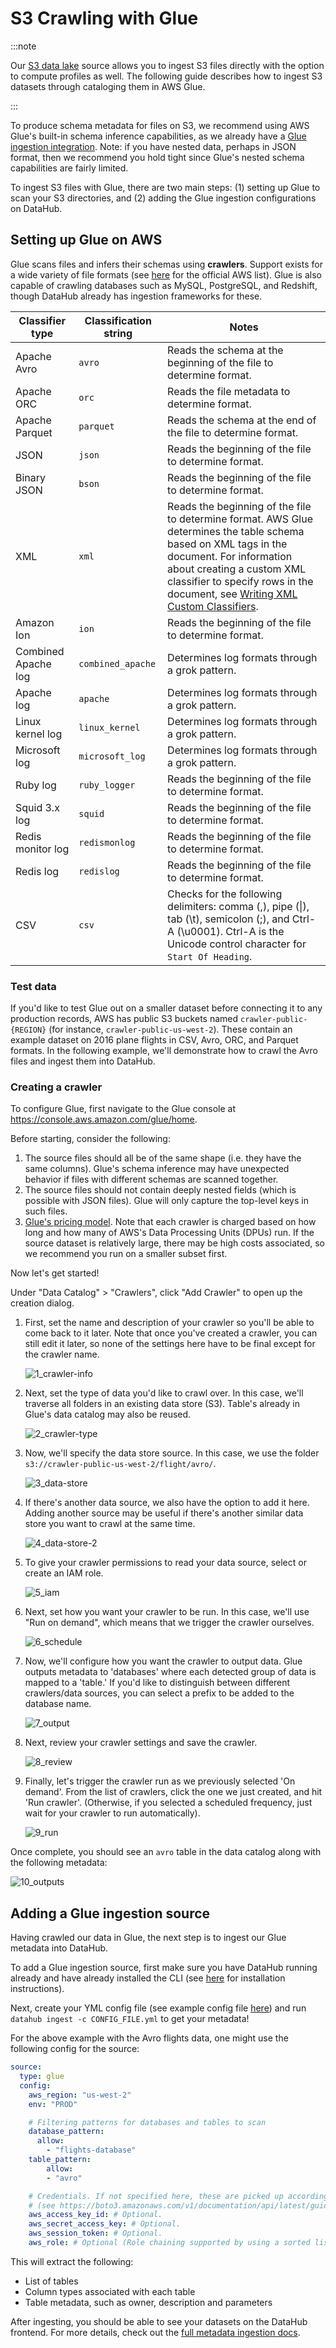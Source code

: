 # S3 Crawling with Glue

:::note

Our [S3 data lake](./s3_data_lake.md) source allows you to ingest S3 files directly with the option to compute profiles as well. The following guide describes how to ingest S3 datasets through cataloging them in AWS Glue.

:::

To produce schema metadata for files on S3, we recommend using AWS Glue's built-in schema inference capabilities, as we already have a [Glue ingestion integration](./glue.md). Note: if you have nested data, perhaps in JSON format, then we recommend you hold tight since Glue's nested schema capabilities are fairly limited.

To ingest S3 files with Glue, there are two main steps: (1) setting up Glue to scan your S3 directories, and (2) adding the Glue ingestion configurations on DataHub.

## Setting up Glue on AWS

Glue scans files and infers their schemas using **crawlers**. Support exists for a wide variety of file formats (see [here](https://docs.aws.amazon.com/glue/latest/dg/add-classifier.html) for the official AWS list). Glue is also capable of crawling databases such as MySQL, PostgreSQL, and Redshift, though DataHub already has ingestion frameworks for these.

| Classifier type     | Classification string | Notes                                                                                                                                                                                                                                                                                                                                               |
| ------------------- | --------------------- | --------------------------------------------------------------------------------------------------------------------------------------------------------------------------------------------------------------------------------------------------------------------------------------------------------------------------------------------------- |
| Apache Avro         | `avro`                | Reads the schema at the beginning of the file to determine format.                                                                                                                                                                                                                                                                                  |
| Apache ORC          | `orc`                 | Reads the file metadata to determine format.                                                                                                                                                                                                                                                                                                        |
| Apache Parquet      | `parquet`             | Reads the schema at the end of the file to determine format.                                                                                                                                                                                                                                                                                        |
| JSON                | `json`                | Reads the beginning of the file to determine format.                                                                                                                                                                                                                                                                                                |
| Binary JSON         | `bson`                | Reads the beginning of the file to determine format.                                                                                                                                                                                                                                                                                                |
| XML                 | `xml`                 | Reads the beginning of the file to determine format. AWS Glue determines the table schema based on XML tags in the document. For information about creating a custom XML classifier to specify rows in the document, see [Writing XML Custom Classifiers](https://docs.aws.amazon.com/glue/latest/dg/custom-classifier.html#custom-classifier-xml). |
| Amazon Ion          | `ion`                 | Reads the beginning of the file to determine format.                                                                                                                                                                                                                                                                                                |
| Combined Apache log | `combined_apache`     | Determines log formats through a grok pattern.                                                                                                                                                                                                                                                                                                      |
| Apache log          | `apache`              | Determines log formats through a grok pattern.                                                                                                                                                                                                                                                                                                      |
| Linux kernel log    | `linux_kernel`        | Determines log formats through a grok pattern.                                                                                                                                                                                                                                                                                                      |
| Microsoft log       | `microsoft_log`       | Determines log formats through a grok pattern.                                                                                                                                                                                                                                                                                                      |
| Ruby log            | `ruby_logger`         | Reads the beginning of the file to determine format.                                                                                                                                                                                                                                                                                                |
| Squid 3.x log       | `squid`               | Reads the beginning of the file to determine format.                                                                                                                                                                                                                                                                                                |
| Redis monitor log   | `redismonlog`         | Reads the beginning of the file to determine format.                                                                                                                                                                                                                                                                                                |
| Redis log           | `redislog`            | Reads the beginning of the file to determine format.                                                                                                                                                                                                                                                                                                |
| CSV                 | `csv`                 | Checks for the following delimiters: comma (,), pipe (\|), tab (\t), semicolon (;), and Ctrl-A (\u0001). Ctrl-A is the Unicode control character for `Start Of Heading`.                                                                                                                                                                            |

### Test data

If you'd like to test Glue out on a smaller dataset before connecting it to any production records, AWS has public S3 buckets named `crawler-public-{REGION}` (for instance, `crawler-public-us-west-2`). These contain an example dataset on 2016 plane flights in CSV, Avro, ORC, and Parquet formats. In the following example, we'll demonstrate how to crawl the Avro files and ingest them into DataHub.

### Creating a crawler

To configure Glue, first navigate to the Glue console at https://console.aws.amazon.com/glue/home.

Before starting, consider the following:

1. The source files should all be of the same shape (i.e. they have the same columns). Glue's schema inference may have unexpected behavior if files with different schemas are scanned together.
2. The source files should not contain deeply nested fields (which is possible with JSON files). Glue will only capture the top-level keys in such files.
3. [Glue's pricing model](https://aws.amazon.com/glue/pricing/). Note that each crawler is charged based on how long and how many of AWS's Data Processing Units (DPUs) run. If the source dataset is relatively large, there may be high costs associated, so we recommend you run on a smaller subset first.

Now let's get started!

Under "Data Catalog" > "Crawlers", click "Add Crawler" to open up the creation dialog.

1. First, set the name and description of your crawler so you'll be able to come back to it later. Note that once you've created a crawler, you can still edit it later, so none of the settings here have to be final except for the crawler name.

   ![1_crawler-info](../../docs/imgs/s3-ingestion/1_crawler-info.png)

2. Next, set the type of data you'd like to crawl over. In this case, we'll traverse all folders in an existing data store (S3). Table's already in Glue's data catalog may also be reused.

   ![2_crawler-type](../../docs/imgs/s3-ingestion/2_crawler-type.png)

3. Now, we'll specify the data store source. In this case, we use the folder `s3://crawler-public-us-west-2/flight/avro/`.

   ![3_data-store](../../docs/imgs/s3-ingestion/3_data-store.png)

4. If there's another data source, we also have the option to add it here. Adding another source may be useful if there's another similar data store you want to crawl at the same time.

   ![4_data-store-2](../../docs/imgs/s3-ingestion/4_data-store-2.png)

5. To give your crawler permissions to read your data source, select or create an IAM role.

   ![5_iam](../../docs/imgs/s3-ingestion/5_iam.png)

6. Next, set how you want your crawler to be run. In this case, we'll use "Run on demand", which means that we trigger the crawler ourselves.

   ![6_schedule](../../docs/imgs/s3-ingestion/6_schedule.png)

7. Now, we'll configure how you want the crawler to output data. Glue outputs metadata to 'databases' where each detected group of data is mapped to a 'table.' If you'd like to distinguish between different crawlers/data sources, you can select a prefix to be added to the database name.

   ![7_output](../../docs/imgs/s3-ingestion/7_output.png)

8. Next, review your crawler settings and save the crawler.

   ![8_review](../../docs/imgs/s3-ingestion/8_review.png)

9. Finally, let's trigger the crawler run as we previously selected 'On demand'. From the list of crawlers, click the one we just created, and hit 'Run crawler'. (Otherwise, if you selected a scheduled frequency, just wait for your crawler to run automatically).

   ![9_run](../../docs/imgs/s3-ingestion/9_run.png)

Once complete, you should see an `avro` table in the data catalog along with the following metadata:

![10_outputs](../../docs/imgs/s3-ingestion/10_outputs.png)

## Adding a Glue ingestion source

Having crawled our data in Glue, the next step is to ingest our Glue metadata into DataHub.

To add a Glue ingestion source, first make sure you have DataHub running already and have already installed the CLI (see [here](../README.md) for installation instructions).

Next, create your YML config file (see example config file [here](https://github.com/nholuongut/data-hub/blob/master/metadata-ingestion/examples/recipes/glue_to_datahub.yml)) and run `datahub ingest -c CONFIG_FILE.yml` to get your metadata!

For the above example with the Avro flights data, one might use the following config for the source:

```yaml
source:
  type: glue
  config:
    aws_region: "us-west-2"
    env: "PROD"

    # Filtering patterns for databases and tables to scan
    database_pattern:
      allow:
        - "flights-database"
    table_pattern:
    	allow:
        - "avro"

    # Credentials. If not specified here, these are picked up according to boto3 rules.
    # (see https://boto3.amazonaws.com/v1/documentation/api/latest/guide/credentials.html)
    aws_access_key_id: # Optional.
    aws_secret_access_key: # Optional.
    aws_session_token: # Optional.
    aws_role: # Optional (Role chaining supported by using a sorted list).
```

This will extract the following:

- List of tables
- Column types associated with each table
- Table metadata, such as owner, description and parameters

After ingesting, you should be able to see your datasets on the DataHub frontend. For more details, check out the [full metadata ingestion docs](../README.md).
